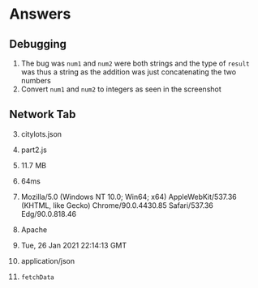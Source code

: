 # Answers

## Debugging

1. The bug was `num1` and `num2` were both strings and the type of `result` was thus a string as the addition was just concatenating the two numbers
2. Convert `num1` and `num2` to integers as seen in the screenshot

## Network Tab

3. citylots.json
4. part2.js
5. 11.7 MB
6. 64ms

7. Mozilla/5.0 (Windows NT 10.0; Win64; x64) AppleWebKit/537.36 (KHTML, like Gecko) Chrome/90.0.4430.85 Safari/537.36 Edg/90.0.818.46
8. Apache
9. Tue, 26 Jan 2021 22:14:13 GMT
10. application/json

11. `fetchData`
